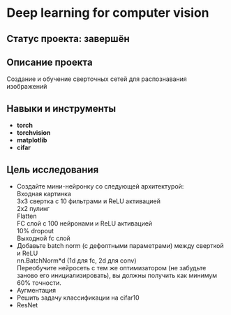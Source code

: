 # Deep learning for computer vision

## Статус проекта: завершён

## Описание проекта

Создание и обучение сверточных сетей для распознавания изображений

## Навыки и инструменты

- **torch**
- **torchvision**
- **matplotlib**
- **cifar**

## Цель исследования

- Создайте мини-нейронку со следующей архитектурой: </br>
Входная картинка </br>
3x3 свертка с 10 фильтрами и ReLU активацией </br>
2x2 пулинг </br>
Flatten </br>
FC слой с 100 нейронами и ReLU активацией</br>
10% dropout</br>
Выходной fc слой</br>
- Добавьте batch norm (с дефолтными параметрами) между сверткой и ReLU </br>
nn.BatchNorm*d (1d для fc, 2d для conv)</br>
Переобучите нейросеть с тем же оптимизатором (не забудьте заново его инициализировать), вы должны получить как минимум 60% точности.
- Аугментация
- Решить задачу классификации на cifar10
- ResNet
